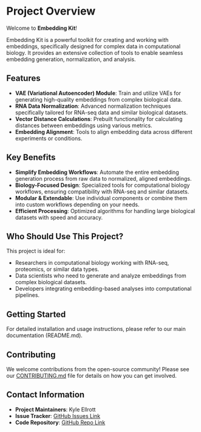 # Project Overview

Welcome to **Embedding Kit**!

Embedding Kit is a powerful toolkit for creating and working with embeddings, specifically designed for complex data in computational biology. It provides an extensive collection of tools to enable seamless embedding generation, normalization, and analysis.

## Features

- **VAE (Variational Autoencoder) Module**: Train and utilize VAEs for generating high-quality embeddings from complex biological data.
- **RNA Data Normalization**: Advanced normalization techniques specifically tailored for RNA-seq data and similar biological datasets.
- **Vector Distance Calculations**: Prebuilt functionality for calculating distances between embeddings using various metrics.
- **Embedding Alignment**: Tools to align embedding data across different experiments or conditions.

## Key Benefits

- **Simplify Embedding Workflows**: Automate the entire embedding generation process from raw data to normalized, aligned embeddings.
- **Biology-Focused Design**: Specialized tools for computational biology workflows, ensuring compatibility with RNA-seq and similar datasets.
- **Modular & Extendable**: Use individual components or combine them into custom workflows depending on your needs.
- **Efficient Processing**: Optimized algorithms for handling large biological datasets with speed and accuracy.

## Who Should Use This Project?

This project is ideal for:
- Researchers in computational biology working with RNA-seq, proteomics, or similar data types.
- Data scientists who need to generate and analyze embeddings from complex biological datasets.
- Developers integrating embedding-based analyses into computational pipelines.

## Getting Started

For detailed installation and usage instructions, please refer to our main documentation (README.md).

## Contributing

We welcome contributions from the open-source community! Please see our [CONTRIBUTING.md](docs/CONTRIBUTING.md) file for details on how you can get involved.

## Contact Information

- **Project Maintainers**: Kyle Ellrott
- **Issue Tracker**: [GitHub Issues Link](https://github.com/ohsu-comp-bio/embedding-kit/issues)
- **Code Repository**: [GitHub Repo Link](https://github.com/ohsu-comp-bio/embedding-kit)

